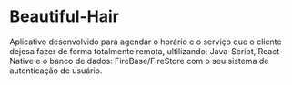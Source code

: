 # Beautiful-Hair
 Aplicativo desenvolvido para agendar o horário e o serviço que o cliente dejesa fazer de forma totalmente remota, ultilizando: Java-Script, React-Native e o banco de dados: FireBase/FireStore com o seu sistema de autenticação de usuário.
